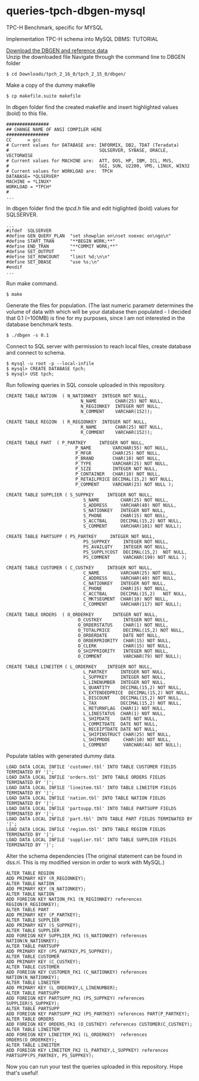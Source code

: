 # queries-tpch-dbgen-mysql
TPC-H Benchmark, specific for MYSQL  

Implementation TPC-H schema into MySQL DBMS: TUTORIAL

[Download the DBGEN and reference data](http://www.tpc.org/tpch/spec/tpch_2_16_0.zip)  
Unzip the downloaded file
Navigate through the command line to DBGEN folder  
```
$ cd Downloads/tpch_2_16_0/tpch_2_15_0/dbgen/
```  

Make a copy of the dummy makefile  
```
$ cp makefile.suite makefile
```  

In dbgen folder find the created makefile and insert highlighted values (bold) to this file.  
```
################
## CHANGE NAME OF ANSI COMPILER HERE
################
CC      = gcc
# Current values for DATABASE are: INFORMIX, DB2, TDAT (Teradata)
#                                  SQLSERVER, SYBASE, ORACLE, VECTORWISE
# Current values for MACHINE are:  ATT, DOS, HP, IBM, ICL, MVS, 
#                                  SGI, SUN, U2200, VMS, LINUX, WIN32 
# Current values for WORKLOAD are:  TPCH
DATABASE= *QLSERVER*
MACHINE = *LINUX*
WORKLOAD = *TPCH*
#
...
```  

In dbgen folder find the *tpcd.h* file and edit higlighted (bold) values for SQLSERVER.  
```
...
#ifdef  SQLSERVER
#define GEN_QUERY_PLAN  "set showplan on\nset noexec on\ngo\n"
#define START_TRAN      "**BEGIN WORK;**"
#define END_TRAN        "**COMMIT WORK;**"
#define SET_OUTPUT      ""
#define SET_ROWCOUNT    "limit %d;\n\n"
#define SET_DBASE       "use %s;\n"
#endif
...
```  

Run make command.  
```
$ make
```  

Generate the files for population. (The last numeric parametr determines the volume of data with which will be your database then populated - I decided that 0.1 (=100MB) is fine for my purposes, since I am not interested in the database benchmark tests.  
```
$ ./dbgen -s 0.1
```  

Connect to SQL server with permission to reach local files, create database and connect to schema.  
```
$ mysql -u root -p --local-infile
$ mysql> CREATE DATABASE tpch;
$ mysql> USE tpch;
```  

Run following queries in SQL console uploaded in this repository.  
```
CREATE TABLE NATION  ( N_NATIONKEY  INTEGER NOT NULL,
                            N_NAME       CHAR(25) NOT NULL,
                            N_REGIONKEY  INTEGER NOT NULL,
                            N_COMMENT    VARCHAR(152));

CREATE TABLE REGION  ( R_REGIONKEY  INTEGER NOT NULL,
                            R_NAME       CHAR(25) NOT NULL,
                            R_COMMENT    VARCHAR(152));

CREATE TABLE PART  ( P_PARTKEY     INTEGER NOT NULL,
                          P_NAME        VARCHAR(55) NOT NULL,
                          P_MFGR        CHAR(25) NOT NULL,
                          P_BRAND       CHAR(10) NOT NULL,
                          P_TYPE        VARCHAR(25) NOT NULL,
                          P_SIZE        INTEGER NOT NULL,
                          P_CONTAINER   CHAR(10) NOT NULL,
                          P_RETAILPRICE DECIMAL(15,2) NOT NULL,
                          P_COMMENT     VARCHAR(23) NOT NULL );

CREATE TABLE SUPPLIER ( S_SUPPKEY     INTEGER NOT NULL,
                             S_NAME        CHAR(25) NOT NULL,
                             S_ADDRESS     VARCHAR(40) NOT NULL,
                             S_NATIONKEY   INTEGER NOT NULL,
                             S_PHONE       CHAR(15) NOT NULL,
                             S_ACCTBAL     DECIMAL(15,2) NOT NULL,
                             S_COMMENT     VARCHAR(101) NOT NULL);

CREATE TABLE PARTSUPP ( PS_PARTKEY     INTEGER NOT NULL,
                             PS_SUPPKEY     INTEGER NOT NULL,
                             PS_AVAILQTY    INTEGER NOT NULL,
                             PS_SUPPLYCOST  DECIMAL(15,2)  NOT NULL,
                             PS_COMMENT     VARCHAR(199) NOT NULL );

CREATE TABLE CUSTOMER ( C_CUSTKEY     INTEGER NOT NULL,
                             C_NAME        VARCHAR(25) NOT NULL,
                             C_ADDRESS     VARCHAR(40) NOT NULL,
                             C_NATIONKEY   INTEGER NOT NULL,
                             C_PHONE       CHAR(15) NOT NULL,
                             C_ACCTBAL     DECIMAL(15,2)   NOT NULL,
                             C_MKTSEGMENT  CHAR(10) NOT NULL,
                             C_COMMENT     VARCHAR(117) NOT NULL);

CREATE TABLE ORDERS  ( O_ORDERKEY       INTEGER NOT NULL,
                           O_CUSTKEY        INTEGER NOT NULL,
                           O_ORDERSTATUS    CHAR(1) NOT NULL,
                           O_TOTALPRICE     DECIMAL(15,2) NOT NULL,
                           O_ORDERDATE      DATE NOT NULL,
                           O_ORDERPRIORITY  CHAR(15) NOT NULL,  
                           O_CLERK          CHAR(15) NOT NULL, 
                           O_SHIPPRIORITY   INTEGER NOT NULL,
                           O_COMMENT        VARCHAR(79) NOT NULL);

CREATE TABLE LINEITEM ( L_ORDERKEY    INTEGER NOT NULL,
                             L_PARTKEY     INTEGER NOT NULL,
                             L_SUPPKEY     INTEGER NOT NULL,
                             L_LINENUMBER  INTEGER NOT NULL,
                             L_QUANTITY    DECIMAL(15,2) NOT NULL,
                             L_EXTENDEDPRICE  DECIMAL(15,2) NOT NULL,
                             L_DISCOUNT    DECIMAL(15,2) NOT NULL,
                             L_TAX         DECIMAL(15,2) NOT NULL,
                             L_RETURNFLAG  CHAR(1) NOT NULL,
                             L_LINESTATUS  CHAR(1) NOT NULL,
                             L_SHIPDATE    DATE NOT NULL,
                             L_COMMITDATE  DATE NOT NULL,
                             L_RECEIPTDATE DATE NOT NULL,
                             L_SHIPINSTRUCT CHAR(25) NOT NULL,
                             L_SHIPMODE     CHAR(10) NOT NULL,
                             L_COMMENT      VARCHAR(44) NOT NULL);
```  

Populate tables with generated dummy data.  
```
LOAD DATA LOCAL INFILE 'customer.tbl' INTO TABLE CUSTOMER FIELDS TERMINATED BY '|';
LOAD DATA LOCAL INFILE 'orders.tbl' INTO TABLE ORDERS FIELDS TERMINATED BY '|';
LOAD DATA LOCAL INFILE 'lineitem.tbl' INTO TABLE LINEITEM FIELDS TERMINATED BY '|';
LOAD DATA LOCAL INFILE 'nation.tbl' INTO TABLE NATION FIELDS TERMINATED BY '|';
LOAD DATA LOCAL INFILE 'partsupp.tbl' INTO TABLE PARTSUPP FIELDS TERMINATED BY '|';
LOAD DATA LOCAL INFILE 'part.tbl' INTO TABLE PART FIELDS TERMINATED BY '|';
LOAD DATA LOCAL INFILE 'region.tbl' INTO TABLE REGION FIELDS TERMINATED BY '|';
LOAD DATA LOCAL INFILE 'supplier.tbl' INTO TABLE SUPPLIER FIELDS TERMINATED BY '|';
```  

Alter the schema dependencies (The original statement can be found in dss.ri. This is my modified version in order to work with MySQL.)

```
ALTER TABLE REGION
ADD PRIMARY KEY (R_REGIONKEY);
ALTER TABLE NATION
ADD PRIMARY KEY (N_NATIONKEY);
ALTER TABLE NATION
ADD FOREIGN KEY NATION_FK1 (N_REGIONKEY) references REGION(R_REGIONKEY);
ALTER TABLE PART
ADD PRIMARY KEY (P_PARTKEY);
ALTER TABLE SUPPLIER  
ADD PRIMARY KEY (S_SUPPKEY);
ALTER TABLE SUPPLIER
ADD FOREIGN KEY SUPPLIER_FK1 (S_NATIONKEY) references NATION(N_NATIONKEY);
ALTER TABLE PARTSUPP
ADD PRIMARY KEY (PS_PARTKEY,PS_SUPPKEY);
ALTER TABLE CUSTOMER
ADD PRIMARY KEY (C_CUSTKEY);
ALTER TABLE CUSTOMER
ADD FOREIGN KEY CUSTOMER_FK1 (C_NATIONKEY) references NATION(N_NATIONKEY);
ALTER TABLE LINEITEM
ADD PRIMARY KEY (L_ORDERKEY,L_LINENUMBER);
ALTER TABLE PARTSUPP
ADD FOREIGN KEY PARTSUPP_FK1 (PS_SUPPKEY) references SUPPLIER(S_SUPPKEY);
ALTER TABLE PARTSUPP
ADD FOREIGN KEY PARTSUPP_FK2 (PS_PARTKEY) references PART(P_PARTKEY);
ALTER TABLE ORDERS
ADD FOREIGN KEY ORDERS_FK1 (O_CUSTKEY) references CUSTOMER(C_CUSTKEY);
ALTER TABLE LINEITEM
ADD FOREIGN KEY LINEITEM_FK1 (L_ORDERKEY)  references ORDERS(O_ORDERKEY);
ALTER TABLE LINEITEM
ADD FOREIGN KEY LINEITEM_FK2 (L_PARTKEY,L_SUPPKEY) references PARTSUPP(PS_PARTKEY, PS_SUPPKEY);
``` 

Now you can run your test the queries uploaded in this repository.
Hope that's useful!
